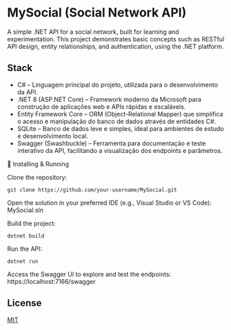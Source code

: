 
# MySocial (Social Network API)

A simple .NET API for a social network, built for learning and experimentation.
This project demonstrates basic concepts such as RESTful API design, entity relationships, and authentication, using the .NET platform.
## Stack

- C# – Linguagem principal do projeto, utilizada para o desenvolvimento da API.
- .NET 8 (ASP.NET Core) – Framework moderno da Microsoft para construção de aplicações web e APIs rápidas e escaláveis.
- Entity Framework Core – ORM (Object-Relational Mapper) que simplifica o acesso e manipulação do banco de dados através de entidades C#.
- SQLite – Banco de dados leve e simples, ideal para ambientes de estudo e desenvolvimento local.
- Swagger (Swashbuckle) – Ferramenta para documentação e teste interativo da API, facilitando a visualização dos endpoints e parâmetros.


🚀 Installing & Running

Clone the repository:

```
git clone https://github.com/your-username/MySocial.git
```

Open the solution in your preferred IDE (e.g., Visual Studio or VS Code):
MySocial.sln

Build the project:
```
dotnet build
```

Run the API:
```
dotnet run
```

Access the Swagger UI to explore and test the endpoints:
https://localhost:7166/swagger
## License

[MIT](https://choosealicense.com/licenses/mit/)

